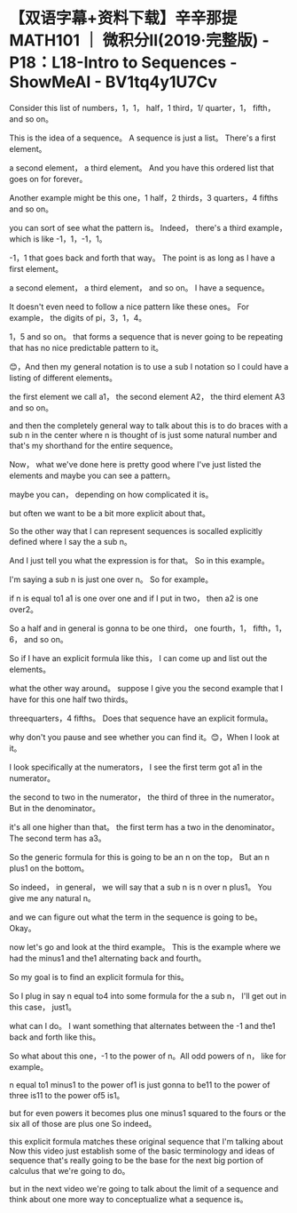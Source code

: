 # 【双语字幕+资料下载】辛辛那提 MATH101 ｜ 微积分Ⅱ(2019·完整版) - P18：L18-Intro to Sequences - ShowMeAI - BV1tq4y1U7Cv

Consider this list of numbers，1，1， half，1 third，1/ quarter，1， fifth， and so on。

 This is the idea of a sequence。 A sequence is just a list。 There's a first element。

 a second element， a third element。 And you have this ordered list that goes on for forever。

 Another example might be this one，1 half，2 thirds，3 quarters，4 fifths and so on。

 you can sort of see what the pattern is。 Indeed， there's a third example， which is like -1，1，-1，1。

-1，1 that goes back and forth that way。 The point is as long as I have a first element。

 a second element， a third element， and so on。 I have a sequence。

 It doesn't even need to follow a nice pattern like these ones。 For example， the digits of pi，3，1，4。

1，5 and so on。 that forms a sequence that is never going to be repeating that has no nice predictable pattern to it。

😊，And then my general notation is to use a sub I notation so I could have a listing of different elements。

 the first element we call a1， the second element A2， the third element A3 and so on。

 and then the completely general way to talk about this is to do braces with a sub n in the center where n is thought of is just some natural number and that's my shorthand for the entire sequence。

Now， what we've done here is pretty good where I've just listed the elements and maybe you can see a pattern。

 maybe you can， depending on how complicated it is。

 but often we want to be a bit more explicit about that。

 So the other way that I can represent sequences is socalled explicitly defined where I say the a sub n。

 And I just tell you what the expression is for that。 So in this example。

 I'm saying a sub n is just one over n。 So for example。

 if n is equal to1 a1 is one over one and if I put in two， then a2 is one over2。

 So a half and in general is gonna to be one third， one fourth，1， fifth，1，6， and so on。

 So if I have an explicit formula like this， I can come up and list out the elements。

 what the other way around。 suppose I give you the second example that I have for this one half two thirds。

 threequarters，4 fifths。 Does that sequence have an explicit formula。

 why don't you pause and see whether you can find it。😊，When I look at it。

 I look specifically at the numerators， I see the first term got a1 in the numerator。

 the second to two in the numerator， the third of three in the numerator。 But in the denominator。

 it's all one higher than that。 the first term has a two in the denominator。 The second term has a3。

 So the generic formula for this is going to be an n on the top， But an n plus1 on the bottom。

 So indeed， in general， we will say that a sub n is n over n plus1。 You give me any natural n。

 and we can figure out what the term in the sequence is going to be。 Okay。

 now let's go and look at the third example。 This is the example where we had the minus1 and the1 alternating back and fourth。

 So my goal is to find an explicit formula for this。

 So I plug in say n equal to4 into some formula for the a sub n， I'll get out in this case， just1。

 what can I do。 I want something that alternates between the -1 and the1 back and forth like this。

 So what about this one，-1 to the power of n。All odd powers of n， like for example。

 n equal to1 minus1 to the power of1 is just gonna to be11 to the power of three is11 to the power of5 is1。

 but for even powers it becomes plus one minus1 squared to the fours or the six all of those are plus one So indeed。

 this explicit formula matches these original sequence that I'm talking about Now this video just establish some of the basic terminology and ideas of sequence that's really going to be the base for the next big portion of calculus that we're going to do。

 but in the next video we're going to talk about the limit of a sequence and think about one more way to conceptualize what a sequence is。

